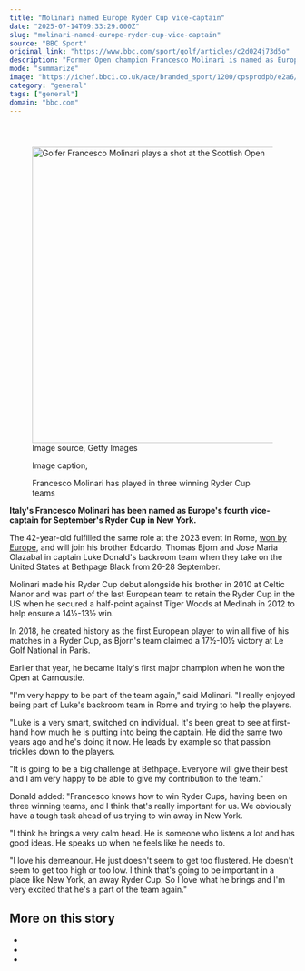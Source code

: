 ```yaml
---
title: "Molinari named Europe Ryder Cup vice-captain"
date: "2025-07-14T09:33:29.000Z"
slug: "molinari-named-europe-ryder-cup-vice-captain"
source: "BBC Sport"
original_link: "https://www.bbc.com/sport/golf/articles/c2d024j73d5o"
description: "Former Open champion Francesco Molinari is named as Europe's fourth vice-captain for September's Ryder Cup."
mode: "summarize"
image: "https://ichef.bbci.co.uk/ace/branded_sport/1200/cpsprodpb/e2a6/live/5de90460-608e-11f0-83e5-c99758354894.jpg"
category: "general"
tags: ["general"]
domain: "bbc.com"
---
```

<div id="readability-page-1" class="page"><div><main id="main-content" data-testid="main-content"><article id="urn-bbc-ares--article-c2d024j73d5o"><header data-component="headline-block"></header><div data-component="image-block"><figure><p><span><picture><source srcset="https://ichef.bbci.co.uk/ace/standard/240/cpsprodpb/e2a6/live/5de90460-608e-11f0-83e5-c99758354894.jpg.webp 240w, https://ichef.bbci.co.uk/ace/standard/320/cpsprodpb/e2a6/live/5de90460-608e-11f0-83e5-c99758354894.jpg.webp 320w, https://ichef.bbci.co.uk/ace/standard/480/cpsprodpb/e2a6/live/5de90460-608e-11f0-83e5-c99758354894.jpg.webp 480w, https://ichef.bbci.co.uk/ace/standard/624/cpsprodpb/e2a6/live/5de90460-608e-11f0-83e5-c99758354894.jpg.webp 624w, https://ichef.bbci.co.uk/ace/standard/800/cpsprodpb/e2a6/live/5de90460-608e-11f0-83e5-c99758354894.jpg.webp 800w" type="image/webp"><img alt="Golfer Francesco Molinari plays a shot at the Scottish Open" src="https://ichef.bbci.co.uk/ace/standard/927/cpsprodpb/e2a6/live/5de90460-608e-11f0-83e5-c99758354894.jpg" srcset="https://ichef.bbci.co.uk/ace/standard/240/cpsprodpb/e2a6/live/5de90460-608e-11f0-83e5-c99758354894.jpg 240w, https://ichef.bbci.co.uk/ace/standard/320/cpsprodpb/e2a6/live/5de90460-608e-11f0-83e5-c99758354894.jpg 320w, https://ichef.bbci.co.uk/ace/standard/480/cpsprodpb/e2a6/live/5de90460-608e-11f0-83e5-c99758354894.jpg 480w, https://ichef.bbci.co.uk/ace/standard/624/cpsprodpb/e2a6/live/5de90460-608e-11f0-83e5-c99758354894.jpg 624w, https://ichef.bbci.co.uk/ace/standard/800/cpsprodpb/e2a6/live/5de90460-608e-11f0-83e5-c99758354894.jpg 800w" width="927" height="521"></picture></span><span role="text"><span>Image source, </span>Getty Images</span></p><figcaption><span>Image caption, </span><p>Francesco Molinari has played in three winning Ryder Cup teams</p></figcaption></figure></div><div data-component="text-block"><p><b>Italy's Francesco Molinari has been named as Europe's fourth vice-captain for September's Ryder Cup in New York.</b></p><p>The 42-year-old fulfilled the same role at the 2023 event in Rome, <a href="https://www.bbc.com/sport/golf/66977338">won by Europe</a>, and will join his brother Edoardo, Thomas Bjorn and Jose Maria Olazabal in captain Luke Donald's backroom team when they take on the United States at Bethpage Black from 26-28 September.</p><p>Molinari made his Ryder Cup debut alongside his brother in 2010 at Celtic Manor and was part of the last European team to retain the Ryder Cup in the US when he secured a half-point against Tiger Woods at Medinah in 2012 to help ensure a 14½-13½ win.</p><p>In 2018, he created history as the first European player to win all five of his matches in a Ryder Cup, as Bjorn's team claimed a 17½-10½ victory at Le Golf National in Paris. </p><p>Earlier that year, he became Italy's first major champion when he won the Open at Carnoustie.</p></div><div data-component="text-block"><p>"I'm very happy to be part of the team again," said Molinari. "I really enjoyed being part of Luke's backroom team in Rome and trying to help the players.</p><p>"Luke is a very smart, switched on individual. It's been great to see at first-hand how much he is putting into being the captain. He did the same two years ago and he's doing it now. He leads by example so that passion trickles down to the players.</p><p>"It is going to be a big challenge at Bethpage. Everyone will give their best and I am very happy to be able to give my contribution to the team."</p><p>Donald added: "Francesco knows how to win Ryder Cups, having been on three winning teams, and I think that's really important for us. We obviously have a tough task ahead of us trying to win away in New York.</p><p>"I think he brings a very calm head. He is someone who listens a lot and has good ideas. He speaks up when he feels like he needs to.</p><p>"I love his demeanour. He just doesn't seem to get too flustered. He doesn't seem to get too high or too low. I think that's going to be important in a place like New York, an away Ryder Cup. So I love what he brings and I'm very excited that he's a part of the team again."</p></div><section data-component="links-block"><p><h2 type="normal">More on this story</h2></p><ul role="list"><li></li><li></li><li></li></ul></section></article></main></div></div>